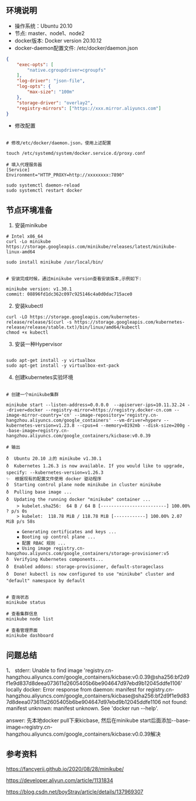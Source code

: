 

## 环境说明

- 操作系统：Ubuntu 20.10
- 节点: master、node1、node2
- docker版本: Docker version 20.10.12
- docker-daemon配置文件: /etc/docker/daemon.json
```json
{
    "exec-opts": [
        "native.cgroupdriver=cgroupfs"
    ],
    "log-driver": "json-file",
    "log-opts": {
        "max-size": "100m"
    },
    "storage-driver": "overlay2",
    "registry-mirrors": ["https://xxx.mirror.aliyuncs.com"]
}
```
- 修改配置

```shell

# 修改/etc/docker/daemon.json，使用上述配置

touch /etc/systemd/system/docker.service.d/proxy.conf

# 填入代理服务器
[Service]
Environment="HTTP_PROXY=http://xxxxxxxx:7890"

sudo systemctl daemon-reload
sudo systemctl restart docker

```


## 节点环境准备


1. 安装minikube

```shell
# Intel x86_64
curl -Lo minikube https://storage.googleapis.com/minikube/releases/latest/minikube-linux-amd64

sudo install minikube /usr/local/bin/


# 安装完成时候，通过minikube version查看安装版本,示例如下:

minikube version: v1.30.1
commit: 08896fd1dc362c097c925146c4a0d0dac715ace0
```

2. 安装kubectl

```shell
curl -LO https://storage.googleapis.com/kubernetes-release/release/$(curl -s https://storage.googleapis.com/kubernetes-release/release/stable.txt)/bin/linux/amd64/kubectl
chmod +x kubectl
```

3. 安装一种Hypervisor

```shell

sudo apt-get install -y virtualbox
sudo apt-get install -y virtualbox-ext-pack

```

4. 创建kubernetes实验环境


```shell

# 创建一个minikube集群

minikube start --listen-address=0.0.0.0  --apiserver-ips=10.11.32.24 --driver=docker --registry-mirror=https://registry.docker-cn.com --image-mirror-country='cn' --image-repository='registry.cn-hangzhou.aliyuncs.com/google_containers' --vm-driver=hyperv --kubernetes-version=v1.23.8 --cpus=4 --memory=8192mb --disk-size=200g --base-image=registry.cn-hangzhou.aliyuncs.com/google_containers/kicbase:v0.0.39

# 输出

ð  Ubuntu 20.10 上的 minikube v1.30.1
ð  Kubernetes 1.26.3 is now available. If you would like to upgrade, specify: --kubernetes-version=v1.26.3
✨  根据现有的配置文件使用 docker 驱动程序
ð  Starting control plane node minikube in cluster minikube
ð  Pulling base image ...
ð  Updating the running docker "minikube" container ...
    > kubelet.sha256:  64 B / 64 B [-------------------------] 100.00% ? p/s 0s
    > kubelet:  118.78 MiB / 118.78 MiB [------------] 100.00% 2.07 MiB p/s 58s

    ▪ Generating certificates and keys ...
    ▪ Booting up control plane ...
    ▪ 配置 RBAC 规则 ...
    ▪ Using image registry.cn-hangzhou.aliyuncs.com/google_containers/storage-provisioner:v5
ð  Verifying Kubernetes components...
ð  Enabled addons: storage-provisioner, default-storageclass
ð  Done! kubectl is now configured to use "minikube" cluster and "default" namespace by default


# 查询状态
minikube status

# 查看集群信息
minikube node list

# 查看管理界面
minikube dashboard

```


## 问题总结


1、 stderr:
Unable to find image 'registry.cn-hangzhou.aliyuncs.com/google_containers/kicbase:v0.0.39@sha256:bf2d9f1e9d837d8deea073611d2605405b6be904647d97ebd9b12045ddfe1106' locally
docker: Error response from daemon: manifest for registry.cn-hangzhou.aliyuncs.com/google_containers/kicbase@sha256:bf2d9f1e9d837d8deea073611d2605405b6be904647d97ebd9b12045ddfe1106 not found: manifest unknown: manifest unknown.
See 'docker run --help'.

answer: 先本地docker pull下来kicbase, 然后在minikube start后面添加--base-image=registry.cn-hangzhou.aliyuncs.com/google_containers/kicbase:v0.0.39解决


## 参考资料

https://fancyerii.github.io/2020/08/28/minikube/

https://developer.aliyun.com/article/1131834

https://blog.csdn.net/boyStray/article/details/137969307





